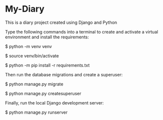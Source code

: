# My-Diary
This is a diary project created using Django and Python

Type the following commands into a terminal to create and activate a virtual environment and install the requirements:

$ python -m venv venv

$ source venv/bin/activate

$ python -m pip install -r requirements.txt

Then run the database migrations and create a superuser:

$ python manage.py migrate

$ python manage.py createsuperuser

Finally, run the local Django development server:

$ python manage.py runserver

